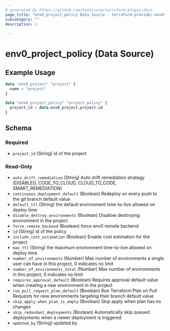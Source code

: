 ```yaml
---
# generated by https://github.com/hashicorp/terraform-plugin-docs
page_title: "env0_project_policy Data Source - terraform-provider-env0"
subcategory: ""
description: |-
  
---
```


# env0_project_policy (Data Source)



## Example Usage

```terraform
data "env0_project" "project" {
  name = "project"
}

data "env0_project_policy" "project_policy" {
  project_id = data.env0_project.project.id
}
```

<!-- schema generated by tfplugindocs -->
## Schema

### Required

- `project_id` (String) id of the project

### Read-Only

- `auto_drift_remediation` (String) Auto drift remediation strategy (DISABLED, CODE_TO_CLOUD, CLOUD_TO_CODE, SMART_REMEDIATION)
- `continuous_deployment_default` (Boolean) Redeploy on every push to the git branch default value
- `default_ttl` (String) the default environment time-to-live allowed on deploy time
- `disable_destroy_environments` (Boolean) Disallow destroying environment in the project
- `force_remote_backend` (Boolean) force env0 remote backend
- `id` (String) id of the policy
- `include_cost_estimation` (Boolean) Enable cost estimation for the project
- `max_ttl` (String) the maximum environment time-to-live allowed on deploy time
- `number_of_environments` (Number) Max number of environments a single user can have in this project, 0 indicates no limit
- `number_of_environments_total` (Number) Max number of environments in this project, 0 indicates no limit
- `requires_approval_default` (Boolean) Requires approval default value when creating a new environment in the project
- `run_pull_request_plan_default` (Boolean) Run Terraform Plan on Pull Requests for new environments targeting their branch default value
- `skip_apply_when_plan_is_empty` (Boolean) Skip apply when plan has no changes
- `skip_redundant_deployments` (Boolean) Automatically skip queued deployments when a newer deployment is triggered
- `updated_by` (String) updated by
